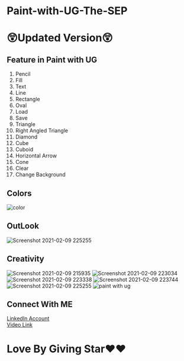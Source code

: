 # Paint-with-UG-The-SEP
# 😲Updated Version😲
## Feature in Paint with UG
1. Pencil 
1. Fill
1. Text
1. Line 
1. Rectangle
1. Oval
1. Load 
1. Save
1. Triangle
1. Right Angled Triangle
1. Diamond
1. Cube
1. Cuboid
1. Horizontal Arrow
1. Cone
1. Clear
1. Change Background

 ## Colors
 ![color](https://user-images.githubusercontent.com/75884061/104131874-5d96c700-539f-11eb-9a13-57f1da378603.png)
 ## OutLook
 ![Screenshot 2021-02-09 225255](https://user-images.githubusercontent.com/75884061/107402279-c81b5e00-6b29-11eb-82e9-1d2e0f8f1a74.jpg)
## Creativity 
 ![Screenshot 2021-02-09 215935](https://user-images.githubusercontent.com/75884061/107402763-5bed2a00-6b2a-11eb-92c4-29f9de7c7c2a.jpg)
![Screenshot 2021-02-09 223034](https://user-images.githubusercontent.com/75884061/107402781-61e30b00-6b2a-11eb-93b3-a8a249e2fb18.jpg)
![Screenshot 2021-02-09 223338](https://user-images.githubusercontent.com/75884061/107402791-63acce80-6b2a-11eb-8175-22f5d0c0f045.jpg)
![Screenshot 2021-02-09 223744](https://user-images.githubusercontent.com/75884061/107402796-64456500-6b2a-11eb-9c57-c34294cd5c90.jpg)
![Screenshot 2021-02-09 225255](https://user-images.githubusercontent.com/75884061/107402799-65769200-6b2a-11eb-8696-8fbd47601b5c.jpg)
 ![paint with ug](https://user-images.githubusercontent.com/75884061/107402946-8f2fb900-6b2a-11eb-836e-1332f64626f4.jpeg)
## Connect With ME
[LinkedIn Account](https://www.linkedin.com/in/ujjwal-gupta-ug-233543202/)</br>
[Video Link](https://www.youtube.com/watch?v=yV6qC1A3YCk)

# Love By Giving Star❤❤
